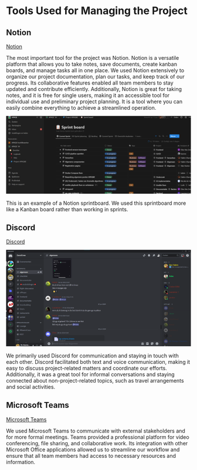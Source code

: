 # Tools Used for Managing the Project

## Notion

[Notion](https://www.notion.so)

The most important tool for the project was Notion. Notion is a versatile platform that allows you to take notes, save documents, create kanban boards, and manage tasks all in one place. We used Notion extensively to organize our project documentation, plan our tasks, and keep track of our progress. Its collaborative features enabled all team members to stay updated and contribute efficiently. Additionally, Notion is great for taking notes, and it is free for single users, making it an accessible tool for individual use and preliminary project planning. It is a tool where you can easily combine everything to achieve a streamlined operation.

![Example of a Notion kanbanboard](img/kanbanboard.png)

This is an example of a Notion sprintboard. We used this sprintboard more like a Kanban board rather than working in sprints.

## Discord

[Discord](https://discord.com/)

![Example of Discord](img/discord.png)

We primarily used Discord for communication and staying in touch with each other. Discord facilitated both text and voice communication, making it easy to discuss project-related matters and coordinate our efforts. Additionally, it was a great tool for informal conversations and staying connected about non-project-related topics, such as travel arrangements and social activities.

## Microsoft Teams

[Microsoft Teams](https://www.microsoft.com/en/microsoft-teams/group-chat-software)

We used Microsoft Teams to communicate with external stakeholders and for more formal meetings. Teams provided a professional platform for video conferencing, file sharing, and collaborative work. Its integration with other Microsoft Office applications allowed us to streamline our workflow and ensure that all team members had access to necessary resources and information.
